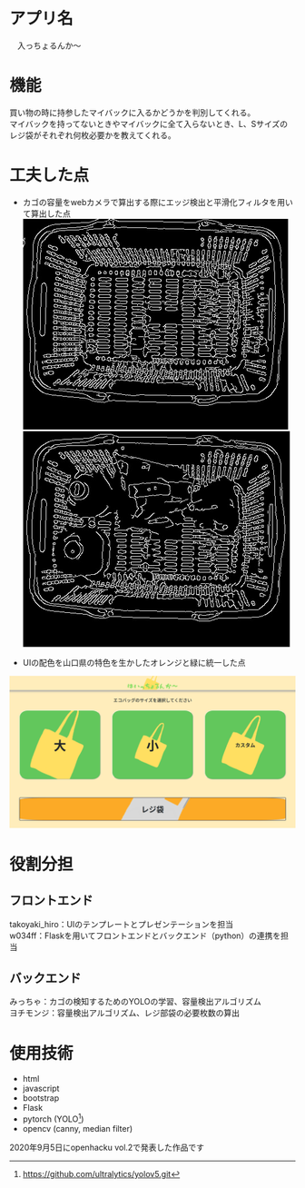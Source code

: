 # アプリ名
　入っちょるんか〜
  
# 機能
買い物の時に持参したマイバックに入るかどうかを判別してくれる。  
マイバックを持ってないときやマイバックに全て入らないとき、L、Sサイズのレジ袋がそれぞれ何枚必要かを教えてくれる。  
  
# 工夫した点
- カゴの容量をwebカメラで算出する際にエッジ検出と平滑化フィルタを用いて算出した点  
<img alt="edge_image" src="static/image/frame_canny.jpg"> <img alt="edge_image" src="static/image/frame_canny_in_item.jpg">  
  
- UIの配色を山口県の特色を生かしたオレンジと緑に統一した点  
<img alt="edge_image" src="static/image/ui.png">
         
# 役割分担
## フロントエンド
takoyaki_hiro：UIのテンプレートとプレゼンテーションを担当<br>
w034ff：Flaskを用いてフロントエンドとバックエンド（python）の連携を担当<br>
## バックエンド
みっちゃ：カゴの検知するためのYOLOの学習、容量検出アルゴリズム<br>
ヨチモンジ：容量検出アルゴリズム、レジ部袋の必要枚数の算出<br>
  
# 使用技術
- html
- javascript
- bootstrap
- Flask
- pytorch (YOLO[^1])
- opencv (canny, median filter)

  


<p> 2020年9月5日にopenhacku vol.2で発表した作品です </p>

[^1]: https://github.com/ultralytics/yolov5.git
